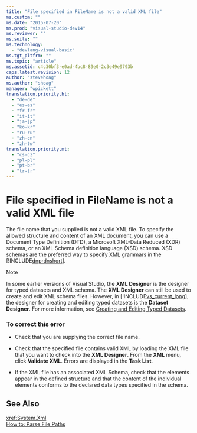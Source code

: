 ```yaml
---
title: "File specified in FileName is not a valid XML file"
ms.custom: ""
ms.date: "2015-07-20"
ms.prod: "visual-studio-dev14"
ms.reviewer: ""
ms.suite: ""
ms.technology: 
  - "devlang-visual-basic"
ms.tgt_pltfrm: ""
ms.topic: "article"
ms.assetid: c4c30bf3-e0ad-4bc8-89e0-2c3e49e9793b
caps.latest.revision: 12
author: "stevehoag"
ms.author: "shoag"
manager: "wpickett"
translation.priority.ht: 
  - "de-de"
  - "es-es"
  - "fr-fr"
  - "it-it"
  - "ja-jp"
  - "ko-kr"
  - "ru-ru"
  - "zh-cn"
  - "zh-tw"
translation.priority.mt: 
  - "cs-cz"
  - "pl-pl"
  - "pt-br"
  - "tr-tr"
---
```

# File specified in FileName is not a valid XML file
The file name that you supplied is not a valid XML file. To specify the allowed structure and content of an XML document, you can use a Document Type Definition (DTD), a Microsoft XML-Data Reduced (XDR) schema, or an XML Schema definition language (XSD) schema. XSD schemas are the preferred way to specify XML grammars in the [!INCLUDE[dnprdnshort](../../csharp\getting-started/includes/dnprdnshort_md.md)].  
  
> [!NOTE]
>  In some earlier versions of Visual Studio, the **XML Designer** is the designer for typed datasets and XML schema. The **XML Designer** can still be used to create and edit XML schema files. However, in [!INCLUDE[vs_current_long](../../csharp\misc/includes/vs_current_long_md.md)], the designer for creating and editing typed datasets is the **Dataset Designer**. For more information, see [Creating and Editing Typed Datasets](../Topic/Creating%20and%20Editing%20Typed%20Datasets.md).  
  
### To correct this error  
  
-   Check that you are supplying the correct file name.  
  
-   Check that the specified file contains valid XML by loading the XML file that you want to check into the **XML Designer**. From the **XML** menu, click **Validate XML**. Errors are displayed in the **Task List**.  
  
-   If the XML file has an associated XML Schema, check that the elements appear in the defined structure and that the content of the individual elements conforms to the declared data types specified in the schema.  
  
## See Also  
 <xref:System.Xml>   
 [How to: Parse File Paths](../../visual-basic\developing-apps\programming\drives-directories-files/how-to-parse-file-paths.md)